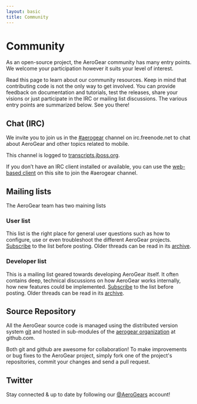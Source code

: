 ```yaml
---
layout: basic
title: Community
---
```


# Community

As an open-source project, the AeroGear community has many entry points. We welcome your participation however it suits your level of interest.

Read this page to learn about our community resources. Keep in mind that contributing code is not the only way to get involved. You can provide feedback on documentation and tutorials, test the releases, share your visions or just participate in the IRC or mailing list discussions. The various entry points are summarized below. See you there!

## Chat (IRC)

We invite you to join us in the [#aerogear](irc://irc.freenode.net/aerogear) channel on irc.freenode.net to chat about AeroGear and other topics related to mobile. 

This channel is logged to [transcripts.jboss.org](http://transcripts.jboss.org/channel/irc.freenode.org/%23aerogear/index.html).

If you don’t have an IRC client installed or available, you can use the [web-based client](http://webchat.freenode.net?channels=aerogear) on this site to join the #aerogear channel.

## Mailing lists

The AeroGear team has two maining lists

### User list

This list is the right place for general user questions such as how to configure, use or even troubleshoot the different AeroGear projects. [Subscribe](https://lists.jboss.org/mailman/listinfo/aerogear-users) to the list before posting. Older threads can be read in its [archive](http://lists.jboss.org/pipermail/aerogear-users/).


### Developer list

This is a mailing list geared towards developing AeroGear itself. It often contains deep, technical discussions on how AeroGear works internally, how new features could be implemented. [Subscribe](https://lists.jboss.org/mailman/listinfo/aerogear-dev) to the list before posting. Older threads can be read in its [archive](http://lists.jboss.org/pipermail/aerogear-dev/).

## Source Repository

All the AeroGear source code is managed using the distributed version system [git](http://git-scm.com/) and hosted in sub-modules of the [aerogear organization](https://github.com/aerogear) at github.com.

Both git and github are awesome for collaboration! To make improvements or bug fixes to the AeroGear project, simply fork one of the project's repositories, commit your changes and send a pull request.


## Twitter

Stay connected & up to date by following our [@AeroGears](https://twitter.com/aerogears) account!
